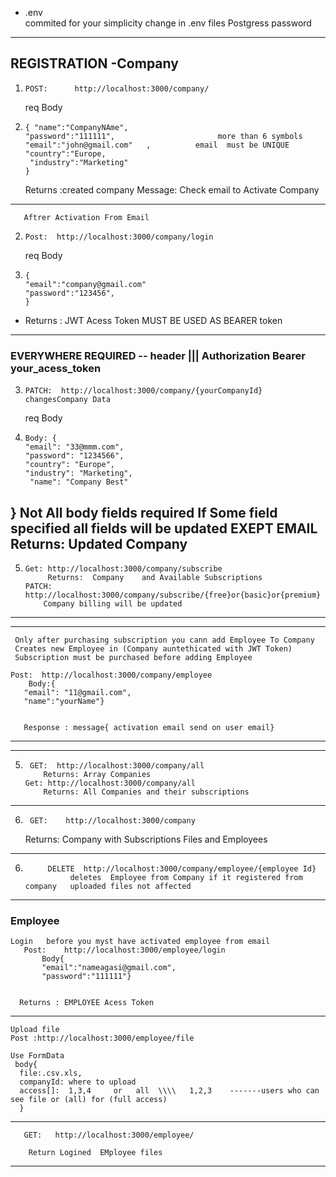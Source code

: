 - .env  
 commited for your simplicity
change in .env files Postgress password
---------------------------


REGISTRATION       -Company
---------------------------------------------
1.     POST:      http://localhost:3000/company/
     req Body       
11.     { "name":"CompanyNAme",
        "password":"111111",                       more than 6 symbols
        "email":"john@gmail.com"   ,          email  must be UNIQUE
        "country":"Europe,
         "industry":"Marketing"                  
        }
      Returns :created company     Message: Check email to Activate Company
--------------------------------------------------------------------------
       Aftrer Activation From Email
2.     Post:  http://localhost:3000/company/login 
     req Body  
23.     {
        "email":"company@gmail.com"
        "password":"123456",   
        }
  -  Returns :   JWT Acess Token  MUST BE USED AS BEARER token
------------------------------------------------------------------------------

### EVERYWHERE      REQUIRED  --  header   |||   Authorization     Bearer  your_acess_token
3.     PATCH:  http://localhost:3000/company/{yourCompanyId}                      changesCompany Data
    req  Body 
3.     Body: {
       "email": "33@mmm.com",
       "password": "1234566",
       "country": "Europe",
       "industry": "Marketing",
        "name": "Company Best"
}
           Not All body fields required
          If Some field specified all fields will be updated EXEPT EMAIL
           Returns: Updated Company
------------------------------------------------------------------


 5.     Get: http://localhost:3000/company/subscribe
             Returns:  Company    and Available Subscriptions
        PATCH:  http://localhost:3000/company/subscribe/{free}or{basic}or{premium}
            Company billing will be updated
---------------------------------------------------------------------------
-------------------------------------------------------------
     Only after purchasing subscription you cann add Employee To Company 
     Creates new Employee in (Company auntethicated with JWT Token)
     Subscription must be purchased before adding Employee

    Post:  http://localhost:3000/company/employee
        Body:{
       "email": "11@gmail.com",
       "name":"yourName"}
       
       
       Response : message{ activation email send on user email}
-----------------
--------------

  5.      GET:  http://localhost:3000/company/all
             Returns: Array Companies
         Get: http://localhost:3000/company/all
             Returns: All Companies and their subscriptions
  
---------------------------------------------------------
6.      GET:    http://localhost:3000/company
     Returns: Company with Subscriptions Files and Employees
------------------------------------------------------
6.          DELETE  http://localhost:3000/company/employee/{employee Id}
                 deletes  Employee from Company if it registered from company   uploaded files not affected

---------------------------------------------------
### Employee  
    Login   before you myst have activated employee from email
       Post:    http://localhost:3000/employee/login
           Body{
           "email":"nameagasi@gmail.com",
           "password":"111111"}
      
      
      Returns : EMPLOYEE Acess Token
--------------------------------------------------------------------
    Upload file
    Post :http://localhost:3000/employee/file

    Use FormData
     body{
      file:.csv.xls,
      companyId: where to upload
      access[]:  1,3,4     or   all  \\\\   1,2,3    -------users who can see file or (all) for (full access)
      }

-------------------------------------------------------------------------

       GET:   http://localhost:3000/employee/
       
        Return Logined  EMployee files     



-------------------

















